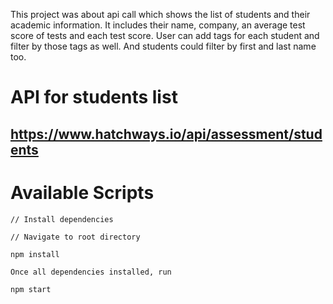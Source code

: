 This project was about api call which shows the list of students and their academic information. It includes their name,  company, an average test score of tests and each test score. User can add tags for each student and filter by those tags as well. And students could filter by first and last name too.

# API for students list

## https://www.hatchways.io/api/assessment/students

# Available Scripts
```
// Install dependencies

// Navigate to root directory

npm install

Once all dependencies installed, run

npm start
```
